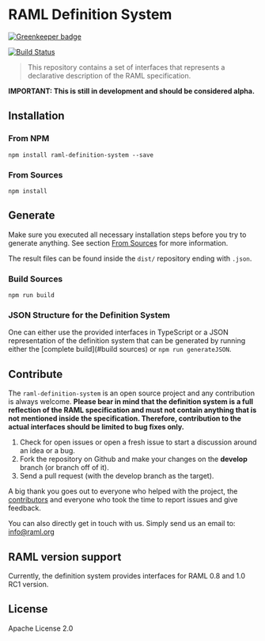 # RAML Definition System

[![Greenkeeper badge](https://badges.greenkeeper.io/raml-org/raml-definition-system.svg)](https://greenkeeper.io/)

[![Build Status](https://travis-ci.org/raml-org/raml-definition-system.svg?branch=master)](https://travis-ci.org/raml-org/raml-definition-system)

> This repository contains a set of interfaces that represents a declarative description of the RAML specification.

**IMPORTANT: This is still in development and should be considered alpha.**

## Installation

### From NPM

```
npm install raml-definition-system --save
```

### From Sources

```
npm install
```

## Generate

Make sure you executed all necessary installation steps before you try to generate anything. See section [From Sources](#from-sources) for more information.

The result files can be found inside the `dist/` repository ending with `.json`.

### Build Sources

 ```
 npm run build
 ```

### JSON Structure for the Definition System

One can either use the provided interfaces in TypeScript or a JSON representation of the definition system that can be generated by running either the [complete build](#build sources) or `npm run generateJSON`.

## Contribute

The `raml-definition-system` is an open source project and any contribution is always welcome. **Please bear in mind that the definition system is a full reflection of the RAML specification and must not contain anything that is not mentioned inside the specification. Therefore, contribution to the actual interfaces should be limited to bug fixes only.**

1. Check for open issues or open a fresh issue to start a discussion around an idea or a bug.
2. Fork the repository on Github and make your changes on the **develop** branch (or branch off of it).
4. Send a pull request (with the develop branch as the target).

A big thank you goes out to everyone who helped with the project, the [contributors](https://github.com/raml-org/raml-definition-system/graphs/contributors) and everyone who took the time to report issues and give feedback.

You can also directly get in touch with us. Simply send us an email to: info@raml.org

## RAML version support

Currently, the definition system provides interfaces for RAML 0.8 and 1.0 RC1 version.

## License

Apache License 2.0
